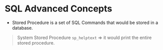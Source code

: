 # SQL Advanced Concepts

* Stored Procedure is a set of SQL Commands that would be stored in a database.
> System Stored Procedure `sp_helptext` <Procedure name> => it would print the entire stored procedure.